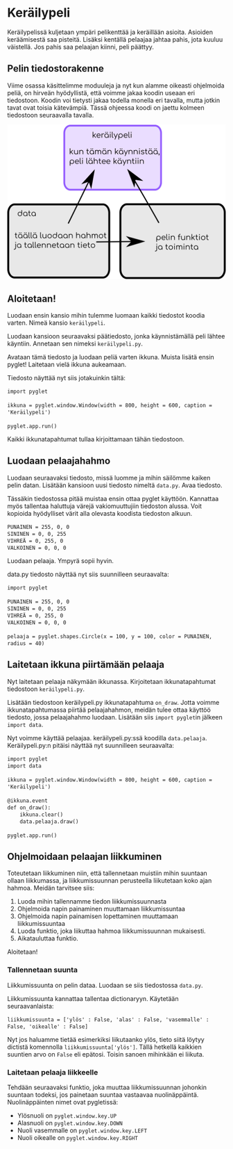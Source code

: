 # Keräilypeli

Keräilypelissä kuljetaan ympäri pelikenttää ja keräillään asioita. Asioiden keräämisestä saa pisteitä. Lisäksi kentällä pelaajaa jahtaa pahis, jota kuuluu väistellä. Jos pahis saa pelaajan kiinni, peli päättyy.

## Pelin tiedostorakenne

Viime osassa käsittelimme moduuleja ja nyt kun alamme oikeasti ohjelmoida peliä, on hirveän hyödyllistä, että voimme jakaa koodin useaan eri tiedostoon. Koodin voi tietysti jakaa todella monella eri tavalla, mutta jotkin tavat ovat toisia kätevämpiä. Tässä ohjeessa koodi on jaettu kolmeen tiedostoon seuraavalla tavalla.

![kuva tiedostorakenteesta](kuvat/keräilypelirakenne.png)

## Aloitetaan!

Luodaan ensin kansio mihin tulemme luomaan kaikki tiedostot koodia varten. Nimeä kansio `keräilypeli`.

Luodaan kansioon seuraavaksi päätiedosto, jonka käynnistämällä peli lähtee käyntiin. Annetaan sen nimeksi `keräilypeli.py`.

Avataan tämä tiedosto ja luodaan peliä varten ikkuna. Muista lisätä ensin pyglet! Laitetaan vielä ikkuna aukeamaan.

Tiedosto näyttää nyt siis jotakuinkin tältä:

```Python3
import pyglet

ikkuna = pyglet.window.Window(width = 800, height = 600, caption = 'Keräilypeli')

pyglet.app.run()
```

Kaikki ikkunatapahtumat tullaa kirjoittamaan tähän tiedostoon.

## Luodaan pelaajahahmo

Luodaan seuraavaksi tiedosto, missä luomme ja mihin säilömme kaiken pelin datan. Lisätään kansioon uusi tiedosto nimeltä `data.py`. Avaa tiedosto.

Tässäkin tiedostossa pitää muistaa ensin ottaa pyglet käyttöön. Kannattaa myös tallentaa haluttuja värejä vakiomuuttujiin tiedoston alussa. Voit kopioida hyödylliset värit alla olevasta koodista tiedoston alkuun.

```Python3
PUNAINEN = 255, 0, 0
SININEN = 0, 0, 255
VIHREÄ = 0, 255, 0
VALKOINEN = 0, 0, 0
```

Luodaan pelaaja. Ympyrä sopii hyvin.

data.py tiedosto näyttää nyt siis suunnilleen seuraavalta:

```Python3
import pyglet

PUNAINEN = 255, 0, 0
SININEN = 0, 0, 255
VIHREÄ = 0, 255, 0
VALKOINEN = 0, 0, 0

pelaaja = pyglet.shapes.Circle(x = 100, y = 100, color = PUNAINEN, radius = 40)
```

## Laitetaan ikkuna piirtämään pelaaja

Nyt laitetaan pelaaja näkymään ikkunassa. Kirjoitetaan ikkunatapahtumat tiedostoon `keräilypeli.py`.

Lisätään tiedostoon keräilypeli.py ikkunatapahtuma `on_draw`. Jotta voimme ikkunatapahtumassa piirtää pelaajahahmon, meidän tulee ottaa käyttöö tiedosto, jossa pelaajahahmo luodaan. Lisätään siis `import pyglet`in jälkeen `import data`.

Nyt voimme käyttää pelaajaa. keräilypeli.py:ssä koodilla `data.pelaaja`. Keräilypeli.py:n pitäisi näyttää nyt suunnilleen seuraavalta:

```Python3
import pyglet
import data

ikkuna = pyglet.window.Window(width = 800, height = 600, caption = 'Keräilypeli')

@ikkuna.event
def on_draw():
    ikkuna.clear()
    data.pelaaja.draw()

pyglet.app.run()
```

## Ohjelmoidaan pelaajan liikkuminen

Toteutetaan liikkuminen niin, että tallennetaan muistiin mihin suuntaan ollaan liikkumassa, ja liikkumissuunnan perusteella liikutetaan koko ajan hahmoa. Meidän tarvitsee siis:
1. Luoda mihin tallennamme tiedon liikkumissuunnasta
2. Ohjelmoida napin painaminen muuttamaan liikkumissuntaa
3. Ohjelmoida napin painamisen lopettaminen muuttamaan liikkumissuuntaa
4. Luoda funktio, joka liikuttaa hahmoa liikkumissuunnan mukaisesti.
5. Aikatauluttaa funktio.

Aloitetaan!

### Tallennetaan suunta

Liikkumissuunta on pelin dataa. Luodaan se siis tiedostossa `data.py`.

Liikkumissuunta kannattaa tallentaa dictionaryyn. Käytetään seuraavanlaista:

```Python3
liikkumissuunta = ['ylös' : False, 'alas' : False, 'vasemmalle' : False, 'oikealle' : False]
```

Nyt jos haluamme tietää esimerkiksi liikutaanko ylös, tieto siitä löytyy dictistä komennolla `liikkumissuunta['ylös']`. Tällä hetkellä kaikkien suuntien arvo on `False` eli epätosi. Toisin sanoen mihinkään ei liikuta.

### Laitetaan pelaaja liikkeelle

Tehdään seuraavaksi funktio, joka muuttaa liikkumissuunnan johonkin suuntaan todeksi, jos painetaan suuntaa vastaavaa nuolinäppäintä. Nuolinäppäinten nimet ovat pygletissä: 
- Ylösnuoli on `pyglet.window.key.UP`
- Alasnuoli on `pyglet.window.key.DOWN`
- Nuoli vasemmalle on `pyglet.window.key.LEFT`
- Nuoli oikealle on `pyglet.window.key.RIGHT`

